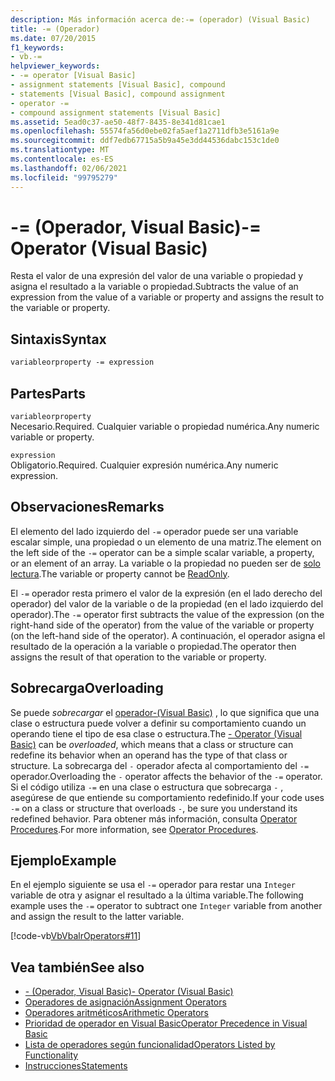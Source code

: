 ```yaml
---
description: Más información acerca de:-= (operador) (Visual Basic)
title: -= (Operador)
ms.date: 07/20/2015
f1_keywords:
- vb.-=
helpviewer_keywords:
- -= operator [Visual Basic]
- assignment statements [Visual Basic], compound
- statements [Visual Basic], compound assignment
- operator -=
- compound assignment statements [Visual Basic]
ms.assetid: 5ead0c37-ae50-48f7-8435-8e341d81cae1
ms.openlocfilehash: 55574fa56d0ebe02fa5aef1a2711dfb3e5161a9e
ms.sourcegitcommit: ddf7edb67715a5b9a45e3dd44536dabc153c1de0
ms.translationtype: MT
ms.contentlocale: es-ES
ms.lasthandoff: 02/06/2021
ms.locfileid: "99795279"
---
```

# <a name="--operator-visual-basic"></a><span data-ttu-id="41604-103">-= (Operador, Visual Basic)</span><span class="sxs-lookup"><span data-stu-id="41604-103">-= Operator (Visual Basic)</span></span>

<span data-ttu-id="41604-104">Resta el valor de una expresión del valor de una variable o propiedad y asigna el resultado a la variable o propiedad.</span><span class="sxs-lookup"><span data-stu-id="41604-104">Subtracts the value of an expression from the value of a variable or property and assigns the result to the variable or property.</span></span>  
  
## <a name="syntax"></a><span data-ttu-id="41604-105">Sintaxis</span><span class="sxs-lookup"><span data-stu-id="41604-105">Syntax</span></span>  
  
```vb  
variableorproperty -= expression  
```  
  
## <a name="parts"></a><span data-ttu-id="41604-106">Partes</span><span class="sxs-lookup"><span data-stu-id="41604-106">Parts</span></span>  

 `variableorproperty`  
 <span data-ttu-id="41604-107">Necesario.</span><span class="sxs-lookup"><span data-stu-id="41604-107">Required.</span></span> <span data-ttu-id="41604-108">Cualquier variable o propiedad numérica.</span><span class="sxs-lookup"><span data-stu-id="41604-108">Any numeric variable or property.</span></span>  
  
 `expression`  
 <span data-ttu-id="41604-109">Obligatorio.</span><span class="sxs-lookup"><span data-stu-id="41604-109">Required.</span></span> <span data-ttu-id="41604-110">Cualquier expresión numérica.</span><span class="sxs-lookup"><span data-stu-id="41604-110">Any numeric expression.</span></span>  
  
## <a name="remarks"></a><span data-ttu-id="41604-111">Observaciones</span><span class="sxs-lookup"><span data-stu-id="41604-111">Remarks</span></span>  

 <span data-ttu-id="41604-112">El elemento del lado izquierdo del `-=` operador puede ser una variable escalar simple, una propiedad o un elemento de una matriz.</span><span class="sxs-lookup"><span data-stu-id="41604-112">The element on the left side of the `-=` operator can be a simple scalar variable, a property, or an element of an array.</span></span> <span data-ttu-id="41604-113">La variable o la propiedad no pueden ser de [solo lectura](../modifiers/readonly.md).</span><span class="sxs-lookup"><span data-stu-id="41604-113">The variable or property cannot be [ReadOnly](../modifiers/readonly.md).</span></span>  
  
 <span data-ttu-id="41604-114">El `-=` operador resta primero el valor de la expresión (en el lado derecho del operador) del valor de la variable o de la propiedad (en el lado izquierdo del operador).</span><span class="sxs-lookup"><span data-stu-id="41604-114">The `-=` operator first subtracts the value of the expression (on the right-hand side of the operator) from the value of the variable or property (on the left-hand side of the operator).</span></span> <span data-ttu-id="41604-115">A continuación, el operador asigna el resultado de la operación a la variable o propiedad.</span><span class="sxs-lookup"><span data-stu-id="41604-115">The operator then assigns the result of that operation to the variable or property.</span></span>  
  
## <a name="overloading"></a><span data-ttu-id="41604-116">Sobrecarga</span><span class="sxs-lookup"><span data-stu-id="41604-116">Overloading</span></span>  

 <span data-ttu-id="41604-117">Se puede *sobrecargar* el [operador-(Visual Basic)](subtraction-operator.md) , lo que significa que una clase o estructura puede volver a definir su comportamiento cuando un operando tiene el tipo de esa clase o estructura.</span><span class="sxs-lookup"><span data-stu-id="41604-117">The [- Operator (Visual Basic)](subtraction-operator.md) can be *overloaded*, which means that a class or structure can redefine its behavior when an operand has the type of that class or structure.</span></span> <span data-ttu-id="41604-118">La sobrecarga del `-` operador afecta al comportamiento del `-=` operador.</span><span class="sxs-lookup"><span data-stu-id="41604-118">Overloading the `-` operator affects the behavior of the `-=` operator.</span></span> <span data-ttu-id="41604-119">Si el código utiliza `-=` en una clase o estructura que sobrecarga `-` , asegúrese de que entiende su comportamiento redefinido.</span><span class="sxs-lookup"><span data-stu-id="41604-119">If your code uses `-=` on a class or structure that overloads `-`, be sure you understand its redefined behavior.</span></span> <span data-ttu-id="41604-120">Para obtener más información, consulta [Operator Procedures](../../programming-guide/language-features/procedures/operator-procedures.md).</span><span class="sxs-lookup"><span data-stu-id="41604-120">For more information, see [Operator Procedures](../../programming-guide/language-features/procedures/operator-procedures.md).</span></span>  
  
## <a name="example"></a><span data-ttu-id="41604-121">Ejemplo</span><span class="sxs-lookup"><span data-stu-id="41604-121">Example</span></span>  

 <span data-ttu-id="41604-122">En el ejemplo siguiente se usa el `-=` operador para restar una `Integer` variable de otra y asignar el resultado a la última variable.</span><span class="sxs-lookup"><span data-stu-id="41604-122">The following example uses the `-=` operator to subtract one `Integer` variable from another and assign the result to the latter variable.</span></span>  
  
 [!code-vb[VbVbalrOperators#11](~/samples/snippets/visualbasic/VS_Snippets_VBCSharp/VbVbalrOperators/VB/Class1.vb#11)]  
  
## <a name="see-also"></a><span data-ttu-id="41604-123">Vea también</span><span class="sxs-lookup"><span data-stu-id="41604-123">See also</span></span>

- [<span data-ttu-id="41604-124">- (Operador, Visual Basic)</span><span class="sxs-lookup"><span data-stu-id="41604-124">- Operator (Visual Basic)</span></span>](subtraction-operator.md)
- [<span data-ttu-id="41604-125">Operadores de asignación</span><span class="sxs-lookup"><span data-stu-id="41604-125">Assignment Operators</span></span>](assignment-operators.md)
- [<span data-ttu-id="41604-126">Operadores aritméticos</span><span class="sxs-lookup"><span data-stu-id="41604-126">Arithmetic Operators</span></span>](arithmetic-operators.md)
- [<span data-ttu-id="41604-127">Prioridad de operador en Visual Basic</span><span class="sxs-lookup"><span data-stu-id="41604-127">Operator Precedence in Visual Basic</span></span>](operator-precedence.md)
- [<span data-ttu-id="41604-128">Lista de operadores según funcionalidad</span><span class="sxs-lookup"><span data-stu-id="41604-128">Operators Listed by Functionality</span></span>](operators-listed-by-functionality.md)
- [<span data-ttu-id="41604-129">Instrucciones</span><span class="sxs-lookup"><span data-stu-id="41604-129">Statements</span></span>](../../programming-guide/language-features/statements.md)
